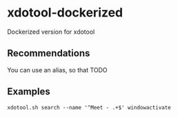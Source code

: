 # xdotool-dockerized
Dockerized version for xdotool

## Recommendations
You can use an alias, so that TODO
## Examples
`xdotool.sh search --name '^Meet - .+$' windowactivate`